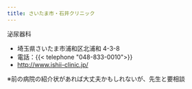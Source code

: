 ```yaml
---
title: さいたま市・石井クリニック
---
```


泌尿器科

- 埼玉県さいたま市浦和区北浦和 4-3-8
- 電話：{{< telephone "048-833-0010">}}
- <http://www.ishii-clinic.jp/>

※前の病院の紹介状があれば大丈夫かもしれないが、先生と要相談
